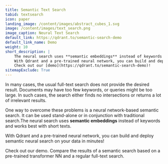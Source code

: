 ```yaml
---
title: Semantic Text Search
tabid: textsearch
icon: paper
landing_image: /content/images/abstract_cubes_1.svg
image: /content/images/text_search.png
image_caption: Neural Text Search
default_link: https://qdrant.to/semantic-search-demo
default_link_name: Demo
weight: 10
short_description: |
    The neural search uses **semantic embeddings** instead of keywords and works best with short texts.
    With Qdrant and a pre-trained neural network, you can build and deploy semantic neural search on your data in minutes.
    Check out our [demo](https://qdrant.to/semantic-search-demo)!
sitemapExclude: True
---
```


In many cases, the usual full-text search does not provide the desired result.
Documents may have too few keywords, or queries might be too large.
In such cases, the search either finds no intersections or returns a lot of irrelevant results.

One way to overcome these problems is a neural network-based semantic search.
It can be used stand-alone or in conjunction with traditional search.The neural search uses **semantic embeddings** instead of keywords and works best with short texts.

With Qdrant and a pre-trained neural network, you can build and deploy semantic neural search on your data in minutes!

Check out our demo.
Compare the results of a semantic search based on a pre-trained transformer NN and a regular full-text search.
